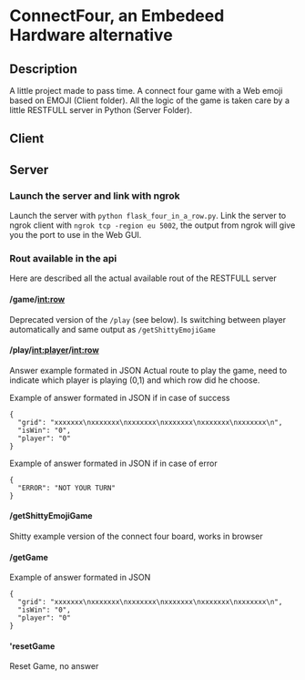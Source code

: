 # ConnectFour, an Embedeed Hardware alternative

## Description
A little project made to pass time. A connect four game with a Web emoji based on EMOJI (Client folder).
All the logic of the game is taken care by a little RESTFULL server in Python (Server Folder). 

## Client 

## Server
### Launch the server and link with ngrok

Launch the server with ``` python flask_four_in_a_row.py ```.
Link the server to ngrok client with ```ngrok tcp -region eu 5002```, the output from ngrok will give you the port to use in the Web GUI.


### Rout available in the api
Here are described all the actual available rout of the RESTFULL server

#### /game/<int:row>
Deprecated version of the ```/play``` (see below). Is switching between player automatically and same output as ```/getShittyEmojiGame``` 
   
#### /play/<int:player>/<int:row>
Answer example formated in JSON
Actual route to play the game, need to indicate which player is playing (0,1) and which row did he choose.

Example of answer formated in JSON if in case of success
```
{
  "grid": "xxxxxxx\nxxxxxxx\nxxxxxxx\nxxxxxxx\nxxxxxxx\nxxxxxxx\n", 
  "isWin": "0", 
  "player": "0"
}
``` 

Example of answer formated in JSON if in case of error
```
{
  "ERROR": "NOT YOUR TURN"
}
``` 
    
#### /getShittyEmojiGame

Shitty example version of the connect four board, works in browser

#### /getGame

Example of answer formated in JSON
```
{
  "grid": "xxxxxxx\nxxxxxxx\nxxxxxxx\nxxxxxxx\nxxxxxxx\nxxxxxxx\n", 
  "isWin": "0", 
  "player": "0"
}
``` 
    
#### 'resetGame

Reset Game, no answer